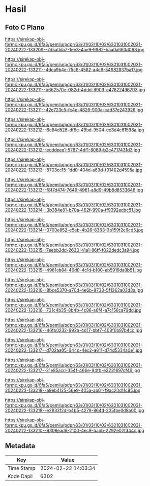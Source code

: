 # Hasil

## Foto C Plano

https://sirekap-obj-formc.kpu.go.id/6fa5/pemilu/pdpr/63/01/03/10/02/6301031002031-20240222-133209--7d5a0da7-1ee3-4ae9-9982-5aa0a660d063.jpg

https://sirekap-obj-formc.kpu.go.id/6fa5/pemilu/pdpr/63/01/03/10/02/6301031002031-20240222-133211--4dca9b4e-75c8-4582-a4c8-54982837ba17.jpg

https://sirekap-obj-formc.kpu.go.id/6fa5/pemilu/pdpr/63/01/03/10/02/6301031002031-20240222-133211--b662570e-082d-4ddd-8903-c47822436793.jpg

https://sirekap-obj-formc.kpu.go.id/6fa5/pemilu/pdpr/63/01/03/10/02/6301031002031-20240222-133211--42e723c5-fc4e-4826-900a-cad37e243926.jpg

https://sirekap-obj-formc.kpu.go.id/6fa5/pemilu/pdpr/63/01/03/10/02/6301031002031-20240222-133212--6c64d526-df8c-49bd-9504-ec3d4c61598a.jpg

https://sirekap-obj-formc.kpu.go.id/6fa5/pemilu/pdpr/63/01/03/10/02/6301031002031-20240222-133212--ecddeee1-5787-4df1-8089-b2c4717431d3.jpg

https://sirekap-obj-formc.kpu.go.id/6fa5/pemilu/pdpr/63/01/03/10/02/6301031002031-20240222-133213--8703cc15-1dd0-404d-a69d-f91402d4595a.jpg

https://sirekap-obj-formc.kpu.go.id/6fa5/pemilu/pdpr/63/01/03/10/02/6301031002031-20240222-133213--f8f7d474-7649-4961-a8d9-49b8d8533648.jpg

https://sirekap-obj-formc.kpu.go.id/6fa5/pemilu/pdpr/63/01/03/10/02/6301031002031-20240222-133214--3b384e81-b70a-482f-990a-ff9392edbc51.jpg

https://sirekap-obj-formc.kpu.go.id/6fa5/pemilu/pdpr/63/01/03/10/02/6301031002031-20240222-133214--3700e852-e5eb-4b26-8363-3b159f2e6cd5.jpg

https://sirekap-obj-formc.kpu.go.id/6fa5/pemilu/pdpr/63/01/03/10/02/6301031002031-20240222-133215--7eebb2dd-2630-41a1-86ff-f022dedc3a94.jpg

https://sirekap-obj-formc.kpu.go.id/6fa5/pemilu/pdpr/63/01/03/10/02/6301031002031-20240222-133215--4961eb84-46d0-4c1d-b100-eb5919da0b51.jpg

https://sirekap-obj-formc.kpu.go.id/6fa5/pemilu/pdpr/63/01/03/10/02/6301031002031-20240222-133216--8bce5370-a70d-4e6b-8733-5f1362a03d3a.jpg

https://sirekap-obj-formc.kpu.go.id/6fa5/pemilu/pdpr/63/01/03/10/02/6301031002031-20240222-133216--731c4b35-8b4b-4c86-a6f4-a7c158ca79dd.jpg

https://sirekap-obj-formc.kpu.go.id/6fa5/pemilu/pdpr/63/01/03/10/02/6301031002031-20240222-133216--46fb0232-992a-4d17-bbf7-403f0b97b4cc.jpg

https://sirekap-obj-formc.kpu.go.id/6fa5/pemilu/pdpr/63/01/03/10/02/6301031002031-20240222-133217--d702aa05-644d-4ec2-a811-d74d5334a0e1.jpg

https://sirekap-obj-formc.kpu.go.id/6fa5/pemilu/pdpr/63/01/03/10/02/6301031002031-20240222-133217--21e85acd-354f-466e-94fb-e2231697df46.jpg

https://sirekap-obj-formc.kpu.go.id/6fa5/pemilu/pdpr/63/01/03/10/02/6301031002031-20240222-133218--a9eb4125-56e9-405a-ab01-f9ac20d11c95.jpg

https://sirekap-obj-formc.kpu.go.id/6fa5/pemilu/pdpr/63/01/03/10/02/6301031002031-20240222-133218--e2833f2d-b4b5-4279-864d-235fbe0d8a00.jpg

https://sirekap-obj-formc.kpu.go.id/6fa5/pemilu/pdpr/63/01/03/10/02/6301031002031-20240222-133210--9308ead6-2100-4ec9-babb-2292e02f344d.jpg


## Metadata

| Key        | Value               |
| ---------- | ------------------- |
| Time Stamp | 2024-02-22 14:03:34 |
| Kode Dapil | 6302                |



